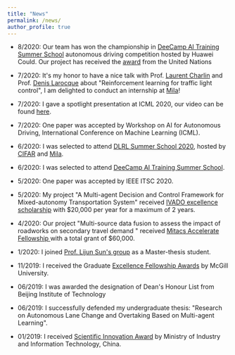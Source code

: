 ```yaml
---
title: "News"
permalink: /news/
author_profile: true
---
```

* 8/2020: Our team has won the championship in [DeeCamp AI Training Summer School](https://deecamp.com/#/home) autonomous driving competition hosted by Huawei Could. Our project has received the [award](https://github.com/SHITIANYU-hue/SHITIANYU-hue.github.io/blob/master/images/WechatIMG4.jpeg) from the United Nations

* 7/2020: It's my honor to have a nice talk with Prof. [Laurent Charlin](https://www.hec.ca/en/profs/laurent.charlin.html) and Prof. [Denis Larocque](https://www.hec.ca/en/profs/denis.larocque.html) about "Reinforcement learning for traffic light control", I am delighted to conduct an internship at [Mila](https://mila.quebec/)!

* 7/2020: I gave a spotlight presentation at ICML 2020, our video can be found [here](https://slideslive.com/38931756/multiagent-graph-reinforcement-learning-for-connected-automated-driving).

* 7/2020: One paper was accepted by Workshop on AI for Autonomous Driving, International Conference on Machine Learning (ICML).

* 6/2020: I was selected to attend [DLRL Summer School 2020](https://dlrlsummerschool.ca/), hosted by [CIFAR](https://www.cifar.ca/) and [Mila](https://mila.quebec/).

* 6/2020: I was selected to attend [DeeCamp AI Training Summer School](https://deecamp.com/#/home).

* 5/2020: One paper was accepted by IEEE ITSC 2020.

* 5/2020: My project "A Multi-agent Decision and Control Framework for Mixed-autonomy Transportation System" received [IVADO excellence scholarship](https://ivado.ca/en/ivado-scholarships/excellence-scholarships-msc/) with $20,000 per year for a maximum of 2 years.

* 4/2020: Our project "Multi-source data fusion to assess the impact of roadworks on secondary travel demand
" received [Mitacs Accelerate Fellowship
](https://www.mitacs.ca/en/programs/accelerate/fellowship) with a total grant of $60,000.

* 1/2020: I joined [Prof. Lijun Sun's group](https://lijunsun.github.io/people/) as a Master-thesis student.

* 11/2019: I received the Graduate [Excellence Fellowship Awards](https://www.mcgill.ca/engineering/students/graduate-students/funding/gef.) by McGill University.

* 06/2019: I was awarded the designation of Dean's Honour List from Beijing Institute of Technology

* 06/2019: I successfully defended my undergraduate thesis: "Research on Autonomous Lane Change and Overtaking Based on Multi-agent Learning".

* 01/2019: I received [Scientific Innovation Award](http://www.bit.edu.cn/tzgg17/wthd132/164782.htm) by Ministry of Industry and Information Technology, China.
